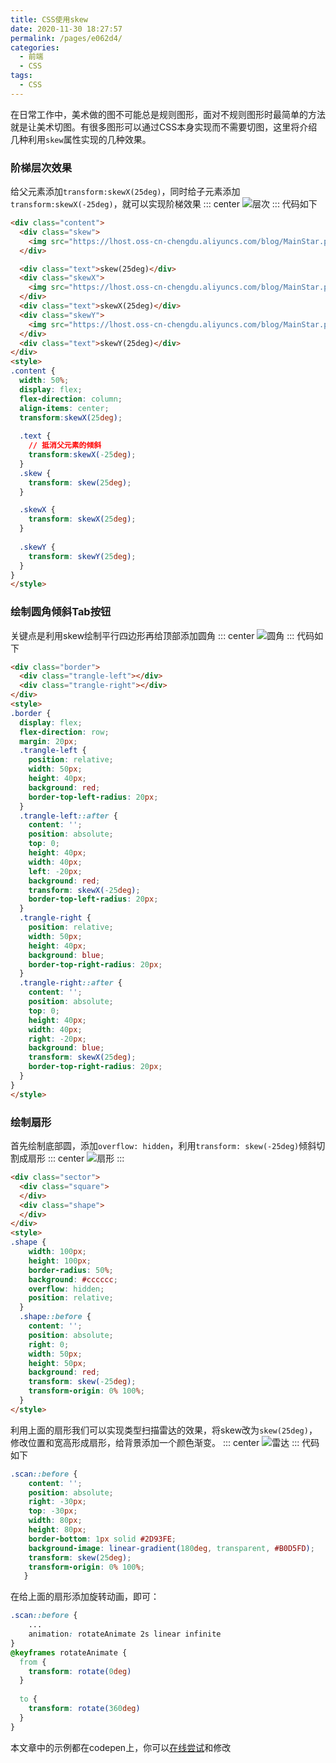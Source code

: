 ```yaml
---
title: CSS使用skew
date: 2020-11-30 18:27:57
permalink: /pages/e062d4/
categories:
  - 前端
  - CSS
tags:
  - CSS
---
```

在日常工作中，美术做的图不可能总是规则图形，面对不规则图形时最简单的方法就是让美术切图。有很多图形可以通过CSS本身实现而不需要切图，这里将介绍几种利用`skew`属性实现的几种效果。

### 阶梯层次效果
给父元素添加`transform:skewX(25deg)`，同时给子元素添加`transform:skewX(-25deg)`，就可以实现阶梯效果
::: center 
![层次](https://lhost.oss-cn-chengdu.aliyuncs.com/blog/20201201101844.png)
:::
代码如下
```html
<div class="content">
  <div class="skew">
    <img src="https://lhost.oss-cn-chengdu.aliyuncs.com/blog/MainStar.png" alt="">
  </div>

  <div class="text">skew(25deg)</div>
  <div class="skewX">
    <img src="https://lhost.oss-cn-chengdu.aliyuncs.com/blog/MainStar.png" alt="">
  </div>
  <div class="text">skewX(25deg)</div>
  <div class="skewY">
    <img src="https://lhost.oss-cn-chengdu.aliyuncs.com/blog/MainStar.png" alt="">
  </div>
  <div class="text">skewY(25deg)</div>
</div>
<style>
.content {
  width: 50%;
  display: flex;
  flex-direction: column;
  align-items: center;  
  transform:skewX(25deg);
  
  .text {
    // 抵消父元素的倾斜
    transform:skewX(-25deg);
  }
  .skew {
    transform: skew(25deg);
  }

  .skewX {
    transform: skewX(25deg);
  }
  
  .skewY {
    transform: skewY(25deg);
  }
}
</style>
```


### 绘制圆角倾斜Tab按钮
关键点是利用skew绘制平行四边形再给顶部添加圆角
::: center
![圆角](https://lhost.oss-cn-chengdu.aliyuncs.com/blog/20201201102634.png)
:::
代码如下
```html
<div class="border">
  <div class="trangle-left"></div>
  <div class="trangle-right"></div>
</div>
<style>
.border {
  display: flex;
  flex-direction: row;
  margin: 20px;
  .trangle-left {
    position: relative;
    width: 50px;
    height: 40px;    
    background: red;
    border-top-left-radius: 20px;
  }
  .trangle-left::after {
    content: '';
    position: absolute;
    top: 0;    
    height: 40px;  
    width: 40px;
    left: -20px;
    background: red;
    transform: skewX(-25deg); 
    border-top-left-radius: 20px;
  }
  .trangle-right {
    position: relative;
    width: 50px;
    height: 40px;    
    background: blue;
    border-top-right-radius: 20px;
  }
  .trangle-right::after {
    content: '';
    position: absolute;
    top: 0;    
    height: 40px;  
    width: 40px;
    right: -20px;
    background: blue;
    transform: skewX(25deg); 
    border-top-right-radius: 20px;
  }
}
</style>
```


### 绘制扇形
首先绘制底部圆，添加`overflow: hidden`，利用`transform: skew(-25deg)`倾斜切割成扇形
::: center
![扇形](https://lhost.oss-cn-chengdu.aliyuncs.com/blog/20201201103213.png)
:::
```html
<div class="sector">
  <div class="square">    
  </div>
  <div class="shape">    
  </div>
</div>
<style>
.shape {
    width: 100px;
    height: 100px;
    border-radius: 50%;
    background: #cccccc;
    overflow: hidden;
    position: relative;
  }
  .shape::before {
    content: '';
    position: absolute;
    right: 0;
    width: 50px;
    height: 50px;
    background: red;
    transform: skew(-25deg);
    transform-origin: 0% 100%;
  }
</style>
```

利用上面的扇形我们可以实现类型扫描雷达的效果，将skew改为`skew(25deg)`，修改位置和宽高形成扇形，给背景添加一个颜色渐变。
::: center
![雷达](https://lhost.oss-cn-chengdu.aliyuncs.com/blog/20201201105003.png)
:::
代码如下
```css
.scan::before {
    content: '';
    position: absolute;
    right: -30px;
    top: -30px;
    width: 80px;
    height: 80px;
    border-bottom: 1px solid #2D93FE;
    background-image: linear-gradient(180deg, transparent, #B0D5FD);
    transform: skew(25deg);
    transform-origin: 0% 100%;
   } 
```

在给上面的扇形添加旋转动画，即可：
```css
.scan::before {
	...
	animation: rotateAnimate 2s linear infinite
}
@keyframes rotateAnimate {
  from {
    transform: rotate(0deg)
  }
 
  to {
    transform: rotate(360deg)
  }
}
```


本文章中的示例都在codepen上，你可以[在线尝试](https://codepen.io/wclleaf/pen/MWjwvbQ)和修改
